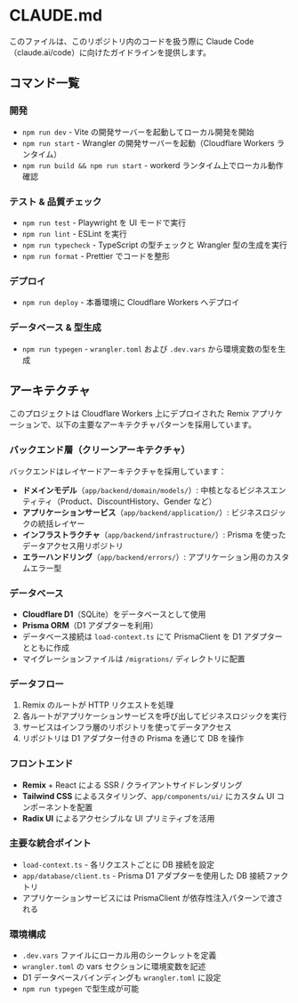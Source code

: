 # CLAUDE.md

このファイルは、このリポジトリ内のコードを扱う際に Claude
Code（claude.ai/code）に向けたガイドラインを提供します。

## コマンド一覧

### 開発

- `npm run dev` - Vite の開発サーバーを起動してローカル開発を開始
- `npm run start` - Wrangler の開発サーバーを起動（Cloudflare
  Workers ランタイム）
- `npm run build && npm run start` - workerd ランタイム上でローカル動作確認

### テスト & 品質チェック

- `npm run test` - Playwright を UI モードで実行
- `npm run lint` - ESLint を実行
- `npm run typecheck` - TypeScript の型チェックと Wrangler 型の生成を実行
- `npm run format` - Prettier でコードを整形

### デプロイ

- `npm run deploy` - 本番環境に Cloudflare Workers へデプロイ

### データベース & 型生成

- `npm run typegen` - `wrangler.toml` および `.dev.vars` から環境変数の型を生成

## アーキテクチャ

このプロジェクトは Cloudflare
Workers 上にデプロイされた Remix アプリケーションで、以下の主要なアーキテクチャパターンを採用しています。

### バックエンド層（クリーンアーキテクチャ）

バックエンドはレイヤードアーキテクチャを採用しています：

- **ドメインモデル**（`app/backend/domain/models/`）: 中核となるビジネスエンティティ（Product、DiscountHistory、Gender など）
- **アプリケーションサービス**（`app/backend/application/`）: ビジネスロジックの統括レイヤー
- **インフラストラクチャ**（`app/backend/infrastructure/`）:
  Prisma を使ったデータアクセス用リポジトリ
- **エラーハンドリング**（`app/backend/errors/`）: アプリケーション用のカスタムエラー型

### データベース

- **Cloudflare D1**（SQLite）をデータベースとして使用
- **Prisma ORM**（D1 アダプターを利用）
- データベース接続は `load-context.ts`
  にて PrismaClient を D1 アダプターとともに作成
- マイグレーションファイルは `/migrations/` ディレクトリに配置

### データフロー

1. Remix のルートが HTTP リクエストを処理
2. 各ルートがアプリケーションサービスを呼び出してビジネスロジックを実行
3. サービスはインフラ層のリポジトリを使ってデータアクセス
4. リポジトリは D1 アダプター付きの Prisma を通じて DB を操作

### フロントエンド

- **Remix** + React による SSR / クライアントサイドレンダリング
- **Tailwind CSS** によるスタイリング、`app/components/ui/`
  にカスタム UI コンポーネントを配置
- **Radix UI** によるアクセシブルな UI プリミティブを活用

### 主要な統合ポイント

- `load-context.ts` - 各リクエストごとに DB 接続を設定
- `app/database/client.ts` - Prisma D1 アダプターを使用した DB 接続ファクトリ
- アプリケーションサービスには PrismaClient が依存性注入パターンで渡される

### 環境構成

- `.dev.vars` ファイルにローカル用のシークレットを定義
- `wrangler.toml` の vars セクションに環境変数を記述
- D1 データベースバインディングも `wrangler.toml` に設定
- `npm run typegen` で型生成が可能
